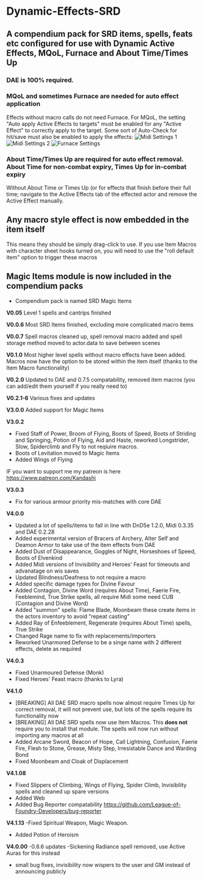 # Dynamic-Effects-SRD
A compendium pack for SRD items, spells, feats etc configured for use with Dynamic Active Effects, MQoL, Furnace and About Time/Times Up
--

### DAE is 100% required.

### MQoL and sometimes Furnace are needed for auto effect application 
Effects without macro calls do not need Furnace. For MQoL, the setting "Auto apply Active Effects to targets" must be enabled for any "Active Effect" to correctly apply to the target. Some sort of Auto-Check for hit/save must also be enabled to apply the effects:
![Midi Settings 1](https://github.com/kandashi/Dynamic-Effects-SRD/blob/master/Images/Midi%20Settings.PNG)
![Midi Settings 2](https://github.com/kandashi/Dynamic-Effects-SRD/blob/master/Images/Midi%20Settings%202.PNG)
![Furnace Settings](https://github.com/kandashi/Dynamic-Effects-SRD/blob/master/Images/Furnace%20Settings.PNG)

### About Time/Times Up are required for auto effect removal. About Time for non-combat expiry, Times Up for in-combat expiry
Without About Time or Times Up (or for effects that finish before their full time; navigate to the Active Effects tab of the effected actor and remove the Active Effect manually.

## Any macro style effect is now embedded in the item itself
 This means they should be simply drag-click to use. If you use Item Macros with character sheet hooks turned on, you will need to use the "roll default item" option to trigger these macros

## Magic Items module is now included in the compendium packs
- Compendium pack is named SRD Magic Items


**V0.05** Level 1 spells and cantrips finished

**V0.0.6** Most SRD Items finished, excluding more complicated macro items

**V0.0.7** Spell macros cleaned up, spell removal macro added and spell storage method moved to actor.data to save between scenes

**V0.1.0** Most higher level spells without macro effects have been added. Macros now have the option to be stored within the item itself (thanks to the Item Macro functionality)  

**V0.2.0** Updated to DAE and 0.7.5 compatability, removed item macros (you can add/edit them yourself if you really need to) 

**V0.2.1-6** Various fixes and updates

**V3.0.0** Added support for Magic Items

**V3.0.2** 
- Fixed Staff of Power, Broom of Flying, Boots of Speed, Boots of Striding and Springing, Potion of Flying, Aid and Haste, reworked Longstrider, Slow, Spiderclimb and Fly to not reqiuire macros.
- Boots of Levitation moved to Magic Items
- Added Wings of Flying

IF you want to support me my patreon is here https://www.patreon.com/Kandashi

**V3.0.3**
- Fix for various armour priority mis-matches with core DAE

**V4.0.0**
- Updated a lot of spells/items to fall in line with DnD5e 1.2.0, Midi 0.3.35 and DAE 0.2.28
- Added experimental version of Bracers of Archery, Alter Self and Deamon Armor to take use of the item effects from DAE
- Added Dust of Disappearance, Goggles of Night, Horseshoes of Speed, Boots of Elvenkind
- Added Midi versions of Invisibility and Heroes' Feast for timeouts and advanatage on wis saves
- Updated Blindness/Deafness to not require a macro
- Added specific damage types for Divine Favour
- Added Contagion, Divine Word (requires About Time), Faerie Fire, Feeblemind, True Strike spells, all require Midi some need CUB (Contagion and Divine Word)
- Added "summon" spells: Flame Blade, Moonbeam these create items in the actors inventory to avoid "repeat casting"
- Added Ray of Enfeeblement, Regenerate (requires About Time) spells, True Strike
- Changed Rage name to fix with replacements/importers
- Reworked Unarmored Defense to be a singe name with 2 different effects, delete as required

**V4.0.3**
- Fixed Unarmoured Defense (Monk)
- Fixed Heroes' Feast macro (thanks to Lyra)

**V4.1.0**
- [BREAKING] All DAE SRD macro spells now almost require Times Up for correct removal, it will not prevent use, but lots of the spells require its functionality now
- [BREAKING] All DAE SRD spells now use Item Macros. This **does not** require you to install that module. The spells will now run without importing any macros at all
- Added Arcane Sword, Beacon of Hope, Call Lightning, Confusion, Faerie Fire, Flesh to Stone, Grease, Misty Step, Irresistable Dance and Warding Bond
- Fixed Moonbeam and Cloak of Displacement

**V4.1.08**
- Fixed Slippers of Climbing, Wings of Flying, Spider Climb, Invisibility spells and cleaned up spare versions
- Added Web
- Added Bug Reporter compatability https://github.com/League-of-Foundry-Developers/bug-reporter

**V4.1.13**
-Fixed Spiritual Weapon, Magic Weapon. 
- Added Potion of Heroism

**V4.0.00**
-0.8.6 updates
-Sickening Radiance spell removed, use Active Auras for this instead
- small bug fixes, invisibility now wispers to the user and GM instead of announcing publicly
